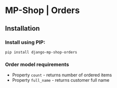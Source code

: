 # MP-Shop | Orders

## Installation

### Install using PIP:
```
pip install django-mp-shop-orders
```

### Order model requirements
* Property `count` - returns number of ordered items
* Property `full_name` - returns customer full name